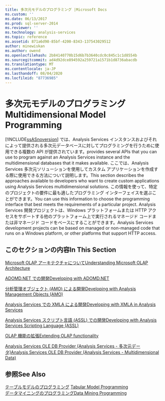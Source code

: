 ```yaml
---
title: 多次元モデルのプログラミング |Microsoft Docs
ms.custom: ''
ms.date: 06/13/2017
ms.prod: sql-server-2014
ms.reviewer: ''
ms.technology: analysis-services
ms.topic: reference
ms.assetid: 871a6d98-85bf-4200-8343-137543029512
author: minewiskan
ms.author: owend
ms.openlocfilehash: 2b84140770b15d6b7b3640cdc0c845c1c1d8554b
ms.sourcegitcommit: ad4d92dce894592a259721a1571b1d8736abacdb
ms.translationtype: MT
ms.contentlocale: ja-JP
ms.lasthandoff: 08/04/2020
ms.locfileid: "87736985"
---
```

# <a name="multidimensional-model-programming"></a><span data-ttu-id="ab908-102">多次元モデルのプログラミング</span><span class="sxs-lookup"><span data-stu-id="ab908-102">Multidimensional Model Programming</span></span>
  [!INCLUDE[ssASnoversion](../../includes/ssasnoversion-md.md)] <span data-ttu-id="ab908-103">では、Analysis Services インスタンスおよびそれによって提供される多次元データベースに対してプログラミングを行うために使用できる複数の API が提供されています。</span><span class="sxs-lookup"><span data-stu-id="ab908-103">provides several APIs that you can use to program against an Analysis Services instance and the multidimensional databases that it makes available.</span></span> <span data-ttu-id="ab908-104">ここでは、Analysis Services 多次元ソリューションを使用してカスタム アプリケーションを作成する際に使用できる方法について説明します。</span><span class="sxs-lookup"><span data-stu-id="ab908-104">This section describes the approaches available to developers who want to create custom applications using Analysis Services multidimensional solutions.</span></span> <span data-ttu-id="ab908-105">この情報を使って、特定のプロジェクトの要件に最も適したプログラミング インターフェイスを選ぶことができます。</span><span class="sxs-lookup"><span data-stu-id="ab908-105">You can use this information to choose the programming interface that best meets the requirements of a particular project.</span></span> <span data-ttu-id="ab908-106">Analysis Services 開発プロジェクトは、Windows プラットフォームまたは HTTP アクセスをサポートする他のプラットフォーム上で実行されるマネージド コードまたは非マネージド コードをベースにすることができます。</span><span class="sxs-lookup"><span data-stu-id="ab908-106">Analysis Services development projects can be based on managed or non-managed code that runs on a Windows platform, or other platforms that support HTTP access.</span></span>  
  
## <a name="in-this-section"></a><span data-ttu-id="ab908-107">このセクションの内容</span><span class="sxs-lookup"><span data-stu-id="ab908-107">In This Section</span></span>  
 [<span data-ttu-id="ab908-108">Microsoft OLAP アーキテクチャについて</span><span class="sxs-lookup"><span data-stu-id="ab908-108">Understanding Microsoft OLAP Architecture</span></span>](olap-physical/understanding-microsoft-olap-architecture.md)  
  
 [<span data-ttu-id="ab908-109">ADOMD.NET での開発</span><span class="sxs-lookup"><span data-stu-id="ab908-109">Developing with ADOMD.NET</span></span>](https://docs.microsoft.com/bi-reference/adomd/developing-with-adomd-net)  
  
 [<span data-ttu-id="ab908-110">分析管理オブジェクト &#40;AMO&#41; による開発</span><span class="sxs-lookup"><span data-stu-id="ab908-110">Developing with Analysis Management Objects &#40;AMO&#41;</span></span>](https://docs.microsoft.com/bi-reference/amo/developing-with-analysis-management-objects-amo)  
  
 [<span data-ttu-id="ab908-111">Analysis Services での XMLA による開発</span><span class="sxs-lookup"><span data-stu-id="ab908-111">Developing with XMLA in Analysis Services</span></span>](../multidimensional-models-scripting-language-assl-xmla/developing-with-xmla-in-analysis-services.md)  
  
 [<span data-ttu-id="ab908-112">Analysis Services スクリプト言語 (ASSL) での開発</span><span class="sxs-lookup"><span data-stu-id="ab908-112">Developing with Analysis Services Scripting Language &#40;ASSL&#41;</span></span>](scripting-language-assl/developing-with-analysis-services-scripting-language-assl.md)  
  
 [<span data-ttu-id="ab908-113">OLAP 機能の拡張</span><span class="sxs-lookup"><span data-stu-id="ab908-113">Extending OLAP functionality</span></span>](extending-olap/extending-olap-functionality.md)  
  
 [<span data-ttu-id="ab908-114">Analysis Services OLE DB Provider &#40;Analysis Services - 多次元データ&#41;</span><span class="sxs-lookup"><span data-stu-id="ab908-114">Analysis Services OLE DB Provider &#40;Analysis Services - Multidimensional Data&#41;</span></span>](../dev-guide/analysis-services-ole-db-provider-analysis-services-multidimensional-data.md)  
  
## <a name="see-also"></a><span data-ttu-id="ab908-115">参照</span><span class="sxs-lookup"><span data-stu-id="ab908-115">See Also</span></span>  
 <span data-ttu-id="ab908-116">[テーブルモデルのプログラミング](../tabular-model-programming-compatibility-levels-1050-1103/tabular-model-programming-for-compatibility-levels-1050-through-1103.md) </span><span class="sxs-lookup"><span data-stu-id="ab908-116">[Tabular Model Programming](../tabular-model-programming-compatibility-levels-1050-1103/tabular-model-programming-for-compatibility-levels-1050-through-1103.md) </span></span>  
 [<span data-ttu-id="ab908-117">データマイニングのプログラミング</span><span class="sxs-lookup"><span data-stu-id="ab908-117">Data Mining Programming</span></span>](../dev-guide/data-mining-programming.md)  
  
  
